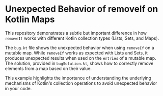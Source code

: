 # Unexpected Behavior of removeIf on Kotlin Maps

This repository demonstrates a subtle but important difference in how `removeIf` works with different Kotlin collection types (Lists, Sets, and Maps).

The `bug.kt` file shows the unexpected behavior when using `removeIf` on a mutable map. While `removeIf` works as expected with Lists and Sets, it produces unexpected results when used on the `entries` of a mutable map.  The solution, provided in `bugSolution.kt`, shows how to correctly remove elements from a map based on their value.

This example highlights the importance of understanding the underlying mechanisms of Kotlin's collection operations to avoid unexpected behavior in your code.